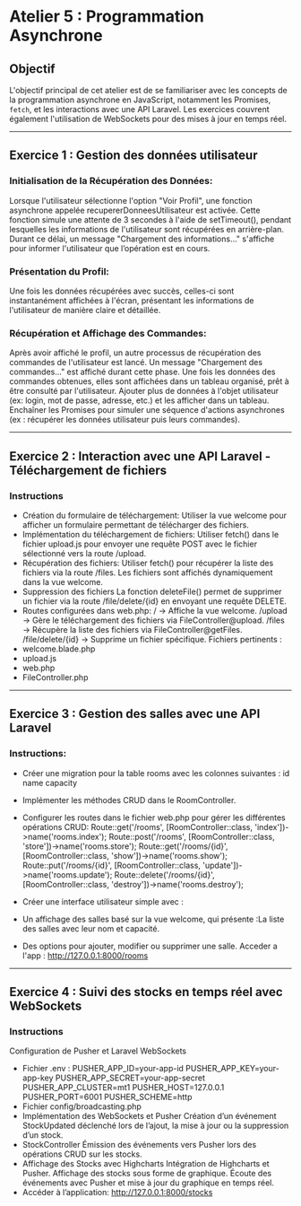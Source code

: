 # Atelier 5 : Programmation Asynchrone

## Objectif
L'objectif principal de cet atelier est de se familiariser avec les concepts de la programmation asynchrone en JavaScript, notamment les Promises, `fetch`, et les interactions avec une API Laravel. Les exercices couvrent également l'utilisation de WebSockets pour des mises à jour en temps réel.

---

## Exercice 1 : Gestion des données utilisateur
### Initialisation de la Récupération des Données: 

Lorsque l'utilisateur sélectionne l'option "Voir Profil", une fonction asynchrone appelée recupererDonneesUtilisateur est activée.
Cette fonction simule une attente de 3 secondes à l'aide de setTimeout(), pendant lesquelles les informations de l'utilisateur sont récupérées en arrière-plan.
Durant ce délai, un message "Chargement des informations..." s'affiche pour informer l'utilisateur que l’opération est en cours.
### Présentation du Profil:

Une fois les données récupérées avec succès, celles-ci sont instantanément affichées à l'écran, présentant les informations de l'utilisateur de manière claire et détaillée.
### Récupération et Affichage des Commandes: 
Après avoir affiché le profil, un autre processus de récupération des commandes de l'utilisateur est lancé.
Un message "Chargement des commandes..." est affiché durant cette phase.
Une fois les données des commandes obtenues, elles sont affichées dans un tableau organisé, prêt à être consulté par l'utilisateur.
Ajouter plus de données à l'objet utilisateur (ex: login, mot de passe, adresse, etc.) et les afficher dans un tableau.
Enchaîner les Promises pour simuler une séquence d'actions asynchrones (ex : récupérer les données utilisateur puis leurs commandes).

---

## Exercice 2 : Interaction avec une API Laravel - Téléchargement de fichiers
### Instructions
- Création du formulaire de téléchargement:
Utiliser la vue welcome pour afficher un formulaire permettant de télécharger des fichiers.
- Implémentation du téléchargement de fichiers: 
Utiliser fetch() dans le fichier upload.js pour envoyer une requête POST avec le fichier sélectionné vers la route /upload.
- Récupération des fichiers:
Utiliser fetch() pour récupérer la liste des fichiers via la route /files.
Les fichiers sont affichés dynamiquement dans la vue welcome.
- Suppression des fichiers
La fonction deleteFile() permet de supprimer un fichier via la route /file/delete/{id} en envoyant une requête DELETE.
- Routes configurées dans web.php:
/ → Affiche la vue welcome.
/upload → Gère le téléchargement des fichiers via FileController@upload.
/files → Récupère la liste des fichiers via FileController@getFiles.
/file/delete/{id} → Supprime un fichier spécifique.
Fichiers pertinents :
- welcome.blade.php
- upload.js
- web.php
- FileController.php
  
---

## Exercice 3 : Gestion des salles avec une API Laravel
### Instructions:
- Créer une migration pour la table rooms avec les colonnes suivantes :
id
name
capacity
- Implémenter les méthodes CRUD dans le RoomController.
- Configurer les routes dans le fichier web.php pour gérer les différentes opérations CRUD:
  Route::get('/rooms', [RoomController::class, 'index'])->name('rooms.index');
Route::post('/rooms', [RoomController::class, 'store'])->name('rooms.store');
Route::get('/rooms/{id}', [RoomController::class, 'show'])->name('rooms.show');
Route::put('/rooms/{id}', [RoomController::class, 'update'])->name('rooms.update');
Route::delete('/rooms/{id}', [RoomController::class, 'destroy'])->name('rooms.destroy');

- Créer une interface utilisateur simple avec :
- Un affichage des salles basé sur la vue welcome, qui présente :La liste des salles avec leur nom et capacité.
- Des options pour ajouter, modifier ou supprimer une salle.
  Acceder a l'app : http://127.0.0.1:8000/rooms
---

## Exercice 4 : Suivi des stocks en temps réel avec WebSockets
### Instructions
Configuration de Pusher et Laravel WebSockets
- Fichier .env :
PUSHER_APP_ID=your-app-id
PUSHER_APP_KEY=your-app-key
PUSHER_APP_SECRET=your-app-secret
PUSHER_APP_CLUSTER=mt1
PUSHER_HOST=127.0.0.1
PUSHER_PORT=6001
PUSHER_SCHEME=http
- Fichier config/broadcasting.php
- Implémentation des WebSockets et Pusher
Création d’un événement StockUpdated déclenché lors de l’ajout, la mise à jour ou la suppression d’un stock.
- StockController
Émission des événements vers Pusher lors des opérations CRUD sur les stocks.
- Affichage des Stocks avec Highcharts
Intégration de Highcharts et Pusher.
Affichage des stocks sous forme de graphique.
Écoute des événements avec Pusher et mise à jour du graphique en temps réel.
- Accéder à l’application: http://127.0.0.1:8000/stocks
